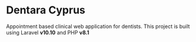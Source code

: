 # Dentara Cyprus
Appointment based clinical web application for dentists. This project is built using Laravel **v10.10** and PHP **v8.1** 
